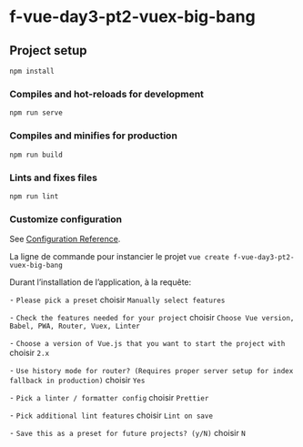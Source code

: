# f-vue-day3-pt2-vuex-big-bang

## Project setup
```
npm install
```

### Compiles and hot-reloads for development
```
npm run serve
```

### Compiles and minifies for production
```
npm run build
```

### Lints and fixes files
```
npm run lint
```

### Customize configuration
See [Configuration Reference](https://cli.vuejs.org/config/).


La ligne de commande pour instancier le projet ```vue create f-vue-day3-pt2-vuex-big-bang```

Durant l’installation de l’application, à la requête:

⁃ ```Please pick a preset``` choisir ```Manually select features```

⁃ ```Check the features needed for your project``` choisir ```Choose Vue version, Babel, PWA, Router, Vuex, Linter```

⁃ ```Choose a version of Vue.js that you want to start the project with``` choisir ```2.x```

⁃ ```Use history mode for router? (Requires proper server setup for index fallback in production)``` choisir ```Yes```

⁃ ```Pick a linter / formatter config``` choisir ```Prettier```

⁃ ```Pick additional lint features``` choisir ```Lint on save```

⁃ ```Save this as a preset for future projects? (y/N)``` choisir ```N```

